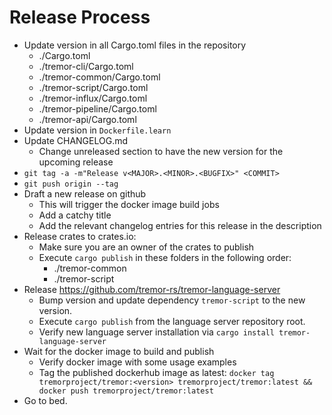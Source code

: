 # Release Process

* Update version in all Cargo.toml files in the repository
  - ./Cargo.toml
  - ./tremor-cli/Cargo.toml
  - ./tremor-common/Cargo.toml
  - ./tremor-script/Cargo.toml
  - ./tremor-influx/Cargo.toml
  - ./tremor-pipeline/Cargo.toml
  - ./tremor-api/Cargo.toml
* Update version in `Dockerfile.learn`
* Update CHANGELOG.md
  - Change unreleased section to have the new version for the upcoming release
* `git tag -a -m"Release v<MAJOR>.<MINOR>.<BUGFIX>" <COMMIT>`
* `git push origin --tag`
* Draft a new release on github
  - This will trigger the docker image build jobs
  - Add a catchy title
  - Add the relevant changelog entries for this release in the description
* Release crates to crates.io:
  - Make sure you are an owner of the crates to publish
  - Execute `cargo publish` in these folders in the following order:
    - ./tremor-common
    - ./tremor-script
* Release https://github.com/tremor-rs/tremor-language-server
  - Bump version and update dependency `tremor-script` to the new version.
  - Execute `cargo publish` from the language server repository root.
  - Verify new language server installation via `cargo install tremor-language-server`
* Wait for the docker image to build and publish
  - Verify docker image with some usage examples
  - Tag the published dockerhub image as latest: `docker tag tremorproject/tremor:<version> tremorproject/tremor:latest && docker push tremorproject/tremor:latest`
* Go to bed.
